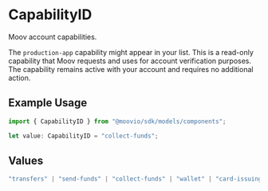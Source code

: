 # CapabilityID

Moov account capabilities.

The `production-app` capability might appear in your list. This is a read-only capability that Moov requests and uses for account verification purposes. The capability remains active with your account and requires no additional action.

## Example Usage

```typescript
import { CapabilityID } from "@moovio/sdk/models/components";

let value: CapabilityID = "collect-funds";
```

## Values

```typescript
"transfers" | "send-funds" | "collect-funds" | "wallet" | "card-issuing" | "production-app"
```